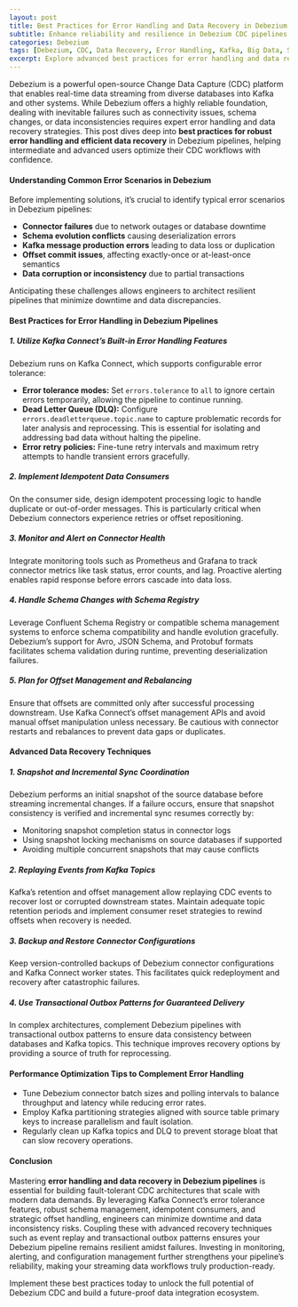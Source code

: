 ```yaml
---
layout: post  
title: Best Practices for Error Handling and Data Recovery in Debezium Pipelines  
subtitle: Enhance reliability and resilience in Debezium CDC pipelines with advanced error handling and data recovery techniques  
categories: Debezium  
tags: [Debezium, CDC, Data Recovery, Error Handling, Kafka, Big Data, Streaming, Data Engineering]  
excerpt: Explore advanced best practices for error handling and data recovery in Debezium pipelines to ensure robust and fault-tolerant change data capture workflows.  
---
```

Debezium is a powerful open-source Change Data Capture (CDC) platform that enables real-time data streaming from diverse databases into Kafka and other systems. While Debezium offers a highly reliable foundation, dealing with inevitable failures such as connectivity issues, schema changes, or data inconsistencies requires expert error handling and data recovery strategies. This post dives deep into **best practices for robust error handling and efficient data recovery** in Debezium pipelines, helping intermediate and advanced users optimize their CDC workflows with confidence.

#### Understanding Common Error Scenarios in Debezium

Before implementing solutions, it’s crucial to identify typical error scenarios in Debezium pipelines:

- **Connector failures** due to network outages or database downtime  
- **Schema evolution conflicts** causing deserialization errors  
- **Kafka message production errors** leading to data loss or duplication  
- **Offset commit issues**, affecting exactly-once or at-least-once semantics  
- **Data corruption or inconsistency** due to partial transactions  

Anticipating these challenges allows engineers to architect resilient pipelines that minimize downtime and data discrepancies.

#### Best Practices for Error Handling in Debezium Pipelines

##### 1. Utilize Kafka Connect’s Built-in Error Handling Features

Debezium runs on Kafka Connect, which supports configurable error tolerance:

- **Error tolerance modes:** Set `errors.tolerance` to `all` to ignore certain errors temporarily, allowing the pipeline to continue running.  
- **Dead Letter Queue (DLQ):** Configure `errors.deadletterqueue.topic.name` to capture problematic records for later analysis and reprocessing. This is essential for isolating and addressing bad data without halting the pipeline.  
- **Error retry policies:** Fine-tune retry intervals and maximum retry attempts to handle transient errors gracefully.

##### 2. Implement Idempotent Data Consumers

On the consumer side, design idempotent processing logic to handle duplicate or out-of-order messages. This is particularly critical when Debezium connectors experience retries or offset repositioning.

##### 3. Monitor and Alert on Connector Health

Integrate monitoring tools such as Prometheus and Grafana to track connector metrics like task status, error counts, and lag. Proactive alerting enables rapid response before errors cascade into data loss.

##### 4. Handle Schema Changes with Schema Registry

Leverage Confluent Schema Registry or compatible schema management systems to enforce schema compatibility and handle evolution gracefully. Debezium’s support for Avro, JSON Schema, and Protobuf formats facilitates schema validation during runtime, preventing deserialization failures.

##### 5. Plan for Offset Management and Rebalancing

Ensure that offsets are committed only after successful processing downstream. Use Kafka Connect’s offset management APIs and avoid manual offset manipulation unless necessary. Be cautious with connector restarts and rebalances to prevent data gaps or duplicates.

#### Advanced Data Recovery Techniques

##### 1. Snapshot and Incremental Sync Coordination

Debezium performs an initial snapshot of the source database before streaming incremental changes. If a failure occurs, ensure that snapshot consistency is verified and incremental sync resumes correctly by:

- Monitoring snapshot completion status in connector logs  
- Using snapshot locking mechanisms on source databases if supported  
- Avoiding multiple concurrent snapshots that may cause conflicts

##### 2. Replaying Events from Kafka Topics

Kafka’s retention and offset management allow replaying CDC events to recover lost or corrupted downstream states. Maintain adequate topic retention periods and implement consumer reset strategies to rewind offsets when recovery is needed.

##### 3. Backup and Restore Connector Configurations

Keep version-controlled backups of Debezium connector configurations and Kafka Connect worker states. This facilitates quick redeployment and recovery after catastrophic failures.

##### 4. Use Transactional Outbox Patterns for Guaranteed Delivery

In complex architectures, complement Debezium pipelines with transactional outbox patterns to ensure data consistency between databases and Kafka topics. This technique improves recovery options by providing a source of truth for reprocessing.

#### Performance Optimization Tips to Complement Error Handling

- Tune Debezium connector batch sizes and polling intervals to balance throughput and latency while reducing error rates.  
- Employ Kafka partitioning strategies aligned with source table primary keys to increase parallelism and fault isolation.  
- Regularly clean up Kafka topics and DLQ to prevent storage bloat that can slow recovery operations.

#### Conclusion

Mastering **error handling and data recovery in Debezium pipelines** is essential for building fault-tolerant CDC architectures that scale with modern data demands. By leveraging Kafka Connect’s error tolerance features, robust schema management, idempotent consumers, and strategic offset handling, engineers can minimize downtime and data inconsistency risks. Coupling these with advanced recovery techniques such as event replay and transactional outbox patterns ensures your Debezium pipeline remains resilient amidst failures. Investing in monitoring, alerting, and configuration management further strengthens your pipeline’s reliability, making your streaming data workflows truly production-ready.

Implement these best practices today to unlock the full potential of Debezium CDC and build a future-proof data integration ecosystem.
